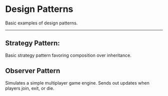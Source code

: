 # Design Patterns

Basic examples of design patterns.

---

## Strategy Pattern:
Basic strategy pattern favoring composition over inheritance.


## Observer Pattern
Simulates a simple multiplayer game engine.  Sends out updates when players join, exit, or die.